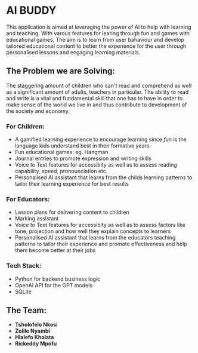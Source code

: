 # AI BUDDY

This application is aimed at leveraging the power of AI to help with learning and teaching. With varous features for learing through fun and games with educational games, The aim is to learn from user bahaviour and develop tailored educational content to better the experience for the user through personalised lessons and engaging learning materials.


## The Problem we are Solving:
The staggering amount of children who can't read and comprehend as well as a significant amount of adults, teachers in particular. The ability to read and write is a vital and fundamental skill that one has to have in order to make sense of the world we live in and thus contribute to development of the society and economy.


### For Children:
- A gamified learning experience to encourage learning since *fun* is the language kids understand best in their formative years
- Fun educational games: eg. Hangman
- Journal entries to promote expression and writing skills
- Voice to Text features for accessibity as well as to assess reading capability, speed, pronounciation etc.
- Personalised AI assistant that learns from the childs learning patterns to tailor their learning experience for best results

### For Educators:
- Lesson plans for delivering content to children
- Marking assistant
- Voice to Text features for accessibity as well as to assess factors like tone, projection and how well they explain concepts to learners
- Personalised AI assistant that learns from the educators teaching patterns to tailor their experience and promote effectiveness and help them become better at their jobs

### Tech Stack:
- Python for backend business logic
- OpenAI API for the GPT models
- SQLite 

## The Team:
- **Tsholofelo Nkosi**
- **Zolile Nyambi**
- **Hlalefo Khalata**
- **Rickeddy Mpofu**